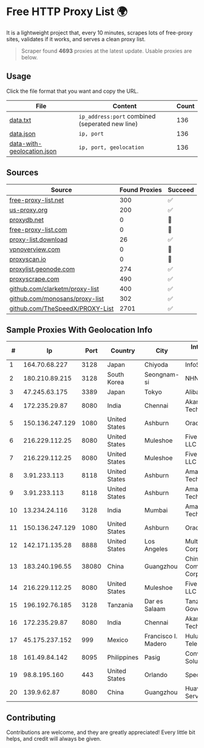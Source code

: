 
# Free HTTP Proxy List 🌍

It is a lightweight project that, every 10 minutes, scrapes lots of free-proxy sites, validates if it works, and serves a clean proxy list.


> Scraper found **4693** proxies at the latest update. Usable proxies are below.

## Usage

Click the file format that you want and copy the URL.


|File|Content|Count|
|----|-------|-----|
|[data.txt](https://raw.githubusercontent.com/themiralay/Proxy-List-World/master/data.txt)|`ip_address:port` combined (seperated new line)|136|
|[data.json](https://raw.githubusercontent.com/themiralay/Proxy-List-World/master/data.json)|`ip, port`|136|
|[data-with-geolocation.json](https://raw.githubusercontent.com/themiralay/Proxy-List-World/master/data-with-geolocation.json)|`ip, port, geolocation`|136|

## Sources

|Source|Found Proxies|Succeed|
|------|-------------|-------|
|[free-proxy-list.net](https://free-proxy-list.net)|300|✅|
|[us-proxy.org](https://www.us-proxy.org)|200|✅|
|[proxydb.net](http://proxydb.net)|0|🚫|
|[free-proxy-list.com](https://free-proxy-list.com/?page=&port=&type%5B%5D=http&type%5B%5D=https&up_time=0&search=Search)|0|🚫|
|[proxy-list.download](https://www.proxy-list.download/HTTP)|26|✅|
|[vpnoverview.com](https://vpnoverview.com/privacy/anonymous-browsing/free-proxy-servers)|0|🚫|
|[proxyscan.io](https://www.proxyscan.io)|0|🚫|
|[proxylist.geonode.com](https://proxylist.geonode.com/api/proxy-list?limit=300&page=1&sort_by=lastChecked&sort_type=desc&protocols=http,https)|274|✅|
|[proxyscrape.com](https://api.proxyscrape.com/v2/?request=displayproxies&protocol=http&timeout=10000&country=all&ssl=all&anonymity=all)|490|✅|
|[github.com/clarketm/proxy-list](https://raw.githubusercontent.com/clarketm/proxy-list/master/proxy-list-raw.txt)|400|✅|
|[github.com/monosans/proxy-list](https://raw.githubusercontent.com/monosans/proxy-list/main/proxies/http.txt)|302|✅|
|[github.com/TheSpeedX/PROXY-List](https://raw.githubusercontent.com/TheSpeedX/PROXY-List/master/http.txt)|2701|✅|


## Sample Proxies With Geolocation Info

|#|Ip|Port|Country|City|Internet Service Provider|
|-|--|----|-------|----|-------------------------|
|1|164.70.68.227|3128|Japan|Chiyoda|InfoSphere|
|2|180.210.89.215|3128|South Korea|Seongnam-si|NHNCLOUD|
|3|47.245.63.175|3389|Japan|Tokyo|Alibaba Cloud LLC|
|4|172.235.29.87|8080|India|Chennai|Akamai Technologies, Inc.|
|5|150.136.247.129|1080|United States|Ashburn|Oracle Corporation|
|6|216.229.112.25|8080|United States|Muleshoe|Five Area Systems, LLC|
|7|216.229.112.25|8080|United States|Muleshoe|Five Area Systems, LLC|
|8|3.91.233.113|8118|United States|Ashburn|Amazon Technologies Inc.|
|9|3.91.233.113|8118|United States|Ashburn|Amazon Technologies Inc.|
|10|13.234.24.116|3128|India|Mumbai|Amazon Technologies Inc.|
|11|150.136.247.129|1080|United States|Ashburn|Oracle Corporation|
|12|142.171.135.28|8888|United States|Los Angeles|Multacom Corporation|
|13|183.240.196.55|38080|China|Guangzhou|China Mobile Communications Corporation|
|14|216.229.112.25|8080|United States|Muleshoe|Five Area Systems, LLC|
|15|196.192.76.185|3128|Tanzania|Dar es Salaam|Tanzania e-Government Agency|
|16|172.235.29.87|8080|India|Chennai|Akamai Technologies, Inc.|
|17|45.175.237.152|999|Mexico|Francisco I. Madero|Hulux Telecomunicaciones|
|18|161.49.84.142|8095|Philippines|Pasig|Converge ICT Solution Inc|
|19|98.8.195.160|443|United States|Orlando|Spectrum|
|20|139.9.62.87|8080|China|Guangzhou|Huawei Cloud Service data center|



## Contributing

Contributions are welcome, and they are greatly appreciated! Every
little bit helps, and credit will always be given.

